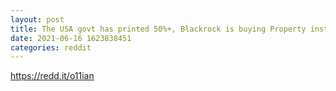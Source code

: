 ```yaml
--- 
layout: post 
title: The USA govt has printed 50%+, Blackrock is buying Property instead of Fiat or Stocks and Michael Burry (of The Big Short) is back with a vegence. 
date: 2021-06-16 1623838451 
categories: reddit 
--- 
```

https://redd.it/o11ian